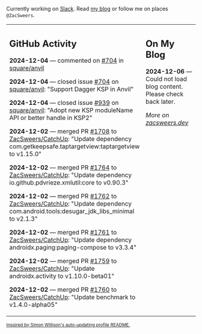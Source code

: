 Currently working on [Slack](https://slack.com/). Read [my blog](https://zacsweers.dev/) or follow me on places `@ZacSweers`.

<table><tr><td valign="top" width="60%">

## GitHub Activity
<!-- githubActivity starts -->
**2024-12-04** — commented on [#704](https://github.com/square/anvil/issues/704#issuecomment-2518520535) in [square/anvil](https://github.com/square/anvil)

**2024-12-04** — closed issue [#704](https://github.com/square/anvil/issues/704) on [square/anvil](https://github.com/square/anvil): "Support Dagger KSP in Anvil"

**2024-12-04** — closed issue [#939](https://github.com/square/anvil/issues/939) on [square/anvil](https://github.com/square/anvil): "Adopt new KSP moduleName API or better handle in KSP2"

**2024-12-02** — merged PR [#1708](https://github.com/ZacSweers/CatchUp/pull/1708) to [ZacSweers/CatchUp](https://github.com/ZacSweers/CatchUp): "Update dependency com.getkeepsafe.taptargetview:taptargetview to v1.15.0"

**2024-12-02** — merged PR [#1764](https://github.com/ZacSweers/CatchUp/pull/1764) to [ZacSweers/CatchUp](https://github.com/ZacSweers/CatchUp): "Update dependency io.github.pdvrieze.xmlutil:core to v0.90.3"

**2024-12-02** — merged PR [#1762](https://github.com/ZacSweers/CatchUp/pull/1762) to [ZacSweers/CatchUp](https://github.com/ZacSweers/CatchUp): "Update dependency com.android.tools:desugar_jdk_libs_minimal to v2.1.3"

**2024-12-02** — merged PR [#1761](https://github.com/ZacSweers/CatchUp/pull/1761) to [ZacSweers/CatchUp](https://github.com/ZacSweers/CatchUp): "Update dependency androidx.paging:paging-compose to v3.3.4"

**2024-12-02** — merged PR [#1759](https://github.com/ZacSweers/CatchUp/pull/1759) to [ZacSweers/CatchUp](https://github.com/ZacSweers/CatchUp): "Update androidx.activity to v1.10.0-beta01"

**2024-12-02** — merged PR [#1760](https://github.com/ZacSweers/CatchUp/pull/1760) to [ZacSweers/CatchUp](https://github.com/ZacSweers/CatchUp): "Update benchmark to v1.4.0-alpha05"
<!-- githubActivity ends -->
</td><td valign="top" width="40%">

## On My Blog
<!-- blog starts -->
**2024-12-06** — Could not load blog content. Please check back later.
<!-- blog ends -->
_More on [zacsweers.dev](https://zacsweers.dev/)_
</td></tr></table>

<sub><a href="https://simonwillison.net/2020/Jul/10/self-updating-profile-readme/">Inspired by Simon Willison's auto-updating profile README.</a></sub>